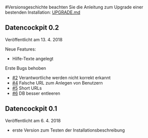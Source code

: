 #Versionsgeschichte
beachten Sie die Anleitung zum Upgrade einer bestenden Installation: [UPGRADE.md](https://github.com/krabina/Datencockpit/blob/master/UPGRADE.md)

## Datencockpit 0.2

Veröffentlicht am 13. 4. 2018

Neue Features:
* Hilfe-Texte angelegt

Erste Bugs behoben
* [#2](https://github.com/krabina/Datencockpit/issues/2) Verantwortliche werden nicht korrekt erkannt
* [#4](https://github.com/krabina/Datencockpit/issues/4) Falsche URL zum Anlegen von Benutzern
* [#5](https://github.com/krabina/Datencockpit/issues/5) Short URLs
* [#6](https://github.com/krabina/Datencockpit/issues/6) DB besser entleeren

## Datencockpit 0.1

Veröffentlicht am 6. 4. 2018

* erste Version zum Testen der Installationsbeschreibung


